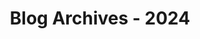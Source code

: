 ---
layout: category
title: "Blog Archives - 2024" 
category: "year-2024"
lang: en
permalink: '/category/2024'
path: '/category/2024'
pagination:
    enabled: true
    category: ["year-2024"]
    permalink: /page/:num/
    locale: en
---